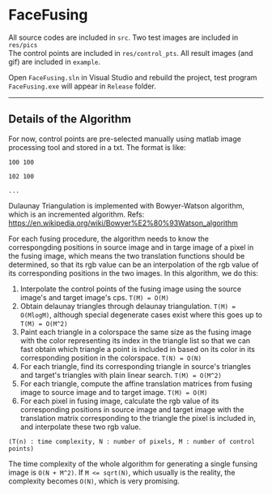 # FaceFusing

All source codes are included in `src`.
Two test images are included in `res/pics`  
The control points are included in `res/control_pts`.
All result images (and gif) are included in `example`.



Open `FaceFusing.sln` in Visual Studio and rebuild the project, test program `FaceFusing.exe` will appear in `Release` folder.

---

## Details of the Algorithm
For now, control points are pre-selected manually using matlab image processing tool and stored in a txt.
The format is like:
```
100 100

102 100

...
```
Dulaunay Triangulation is implemented with Bowyer-Watson algorithm, which is an incremented algorithm.
Refs: https://en.wikipedia.org/wiki/Bowyer%E2%80%93Watson_algorithm

For each fusing procedure, the algorithm needs to know the correspongding positions in source image and in targe image of a pixel in the fusing image, which means the two translation functions should be determined, so that its rgb value can be an interpolation of the rgb value of its corresponding positions in the two images. In this algorithm, we do this:


1. Interpolate the control points of the fusing image using the source image's and target image's cps. `T(M) = O(M)`
2. Obtain delaunay triangles through delaunay triangulation. `T(M) = O(MlogM)`, although special degenerate cases exist where this goes up to `T(M) = O(M^2)`
3. Paint each triangle in a colorspace the same size as the fusing image with the color representing its index in the triangle list so that we can fast obtain which triangle a point is included in based on its color in its corresponding position in the colorspace. `T(N) = O(N)`
4. For each triangle, find its corresponding triangle in source's triangles and target's triangles with plain linear search. `T(M) = O(M^2)`
5. For each triangle, compute the affine translation matrices from fusing image to source image and to target image.   `T(M) = O(M)`
6. For each pixel in fusing image, calculate the rgb value of its corresponding positions in source image and target image with the translation matrix corresponding to the triangle the pixel is included in, and interpolate these two rgb value.

`(T(n) : time complexity, N : number of pixels, M : number of control points)`

The time complexity of the whole algorithm for generating a single funsing image is `O(N + M^2)`. If `M <= sqrt(N)`, which usually is the reality, the complexity becomes `O(N)`, which is very promising.
